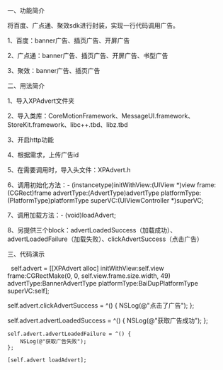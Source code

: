 一、功能简介

将百度、广点通、聚效sdk进行封装，实现一行代码调用广告。

1、百度：banner广告、插页广告、开屏广告

2、广点通：banner广告、插页广告、开屏广告、书型广告

3、聚效：banner广告、插页广告

二、用法简介

1、导入XPAdvert文件夹

2、导入类库：CoreMotionFramework、MessageUI.framework、StoreKit.framework、libc++.tbd、libz.tbd

3、开启http功能

4、根据需求，上传广告id

5、在需要调用时，导入头文件：XPAdvert.h

6、调用初始化方法：- (instancetype)initWithView:(UIView *)view frame:(CGRect)frame advertType:(AdvertType)advertType platformType:(PlatformType)platformType superVC:(UIViewController *)superVC;

7、调用加载方法：- (void)loadAdvert;

8、另提供三个block：advertLoadedSuccess（加载成功）、advertLoadedFailure（加载失败）、clickAdvertSuccess（点击广告）

三、代码演示
   
   self.advert = [[XPAdvert alloc] initWithView:self.view frame:CGRectMake(0, 0, self.view.frame.size.width, 49)      
   advertType:BannerAdvertType platformType:BaiDupPlatformType superVC:self];
   
   self.advert.clickAdvertSuccess = ^() {
        NSLog(@"点击了广告");
    };
   
   self.advert.advertLoadedSuccess = ^() {
        NSLog(@"获取广告成功");
    };
    
    self.advert.advertLoadedFailure = ^() {
        NSLog(@"获取广告失败");
    };
    
    [self.advert loadAdvert];
